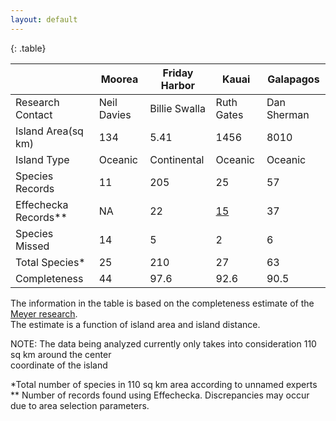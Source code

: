 ```yaml
---
layout: default
---
```


<!-- keep this as md so it is easy to edit table -->
{: .table}

|                      | Moorea      | Friday Harbor | Kauai      | Galapagos   |
| -------------------- | ----------- | ------------- | ---------- | ----------- |
| Research Contact     | Neil Davies | Billie Swalla | Ruth Gates | Dan Sherman |
| Island Area(sq km)   | 134         | 5.41          | 1456       | 8010        |
| Island Type          | Oceanic     | Continental   | Oceanic    | Oceanic     |
| Species Records      | 11          | 205           | 25         | 57          |
| Effechecka Records** | NA          | 22            | [15](http://www.effechecka.org/#geometry=POLYGON%28%28-159.8895263671875%2021.76970289940967%2C-159.8895263671875%2022.36023644579937%2C-159.1644287109375%2022.36023644579937%2C-159.1644287109375%2021.76970289940967%2C-159.8895263671875%2021.76970289940967%29%29&hasSpatialIssue=false&height=232&lat=22.06527806776582&limit=20&lng=-159.5269775390625&scientificName=Aves&taxonSelector=Aves&traitSelector=&width=264&wktString=ENVELOPE%28-159.8895263671875%2C-159.1644287109375%2C22.36023644579937%2C21.76970289940967%29&zoom=9)         | 37          |
| Species Missed       | 14          | 5             | 2          | 6           |
| Total Species*       | 25          | 210           | 27         | 63          |
| Completeness         | 44          | 97.6          | 92.6       | 90.5        |

The information in the table is based on the completeness estimate of the [Meyer research](http://www.nature.com/ncomms/2015/150907/ncomms9221/full/ncomms9221.html).  
The estimate is a function of island area and island distance.  

NOTE: The data being analyzed currently only takes into consideration 110 sq km around the center  
coordinate of the island

*Total number of species in 110 sq km area according to unnamed experts  
** Number of records found using Effechecka. Discrepancies may occur due to area selection parameters.
